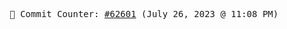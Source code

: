 <p align="center">
    <samp>
        📮 Commit Counter: <a href="https://github.com/Javascript-void0/Javascript-void0/commits/main">#62601</a> (July 26, 2023 @ 11:08 PM)
    </samp>
</p>